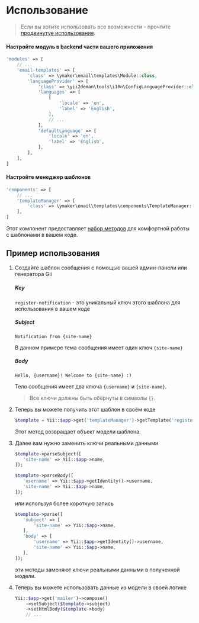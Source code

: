 Использование
=============
> Если вы хотите использовать все возможности - прочтите [продвинутуе использование](advanced-usage.md).

#### Настройте модуль в backend части вашего приложения

```php
'modules' => [
    // ...
    'email-templates' => [
        'class' => \ymaker\email\templates\Module::class,
        'languageProvider' => [
            'class' => \yii2deman\tools\i18n\ConfigLanguageProvider::class,
            'languages' => [
                [
                    'locale' => 'en',
                    'label' => 'English',
                ],
                // ...
            ],
            'defaultLanguage' => [
                'locale' => 'en',
                'label' => 'English',
            ],
        ],
    ],
]
```

#### Настройте менеджер шаблонов

```php
'components' => [
    // ...
    'templateManager' => [
        'class' => \ymaker\email\templates\components\TemplateManager::class,
    ],
]
```
Этот компонент предоставляет [набор методов](advanced-usage.md#Методы-менеджера-шаблонов) для комфортной работы с шаблонами в вашем коде.

Пример использования
--------------------

1. Создайте шаблон сообщения с помощью вашей админ-панели или генератора Gii

    ##### Key
    
    `register-notification` - это уникальный ключ этого шаблона для использования в вашем коде

    ##### Subject
    
    `Notification from {site-name}`
    
    В данном примере тема сообщения имеет один ключ `{site-name}`
    
    ##### Body
    
    `Hello, {username}! Welcome to {site-name} :)`
    
    Тело сообщения имеет два ключа `{username}` и `{site-name}`.
    
    > Все ключи должны быть обёрнуты в символы `{}`.
    
2. Теперь вы можете получить этот шаблон в своём коде

    ```php
    $template = Yii::$app->get('templateManager')->getTemplate('register-notification');
    ```
    
    Этот метод возвращает объект модели шаблона.
    
3. Далее вам нужно заменить ключи реальными данными

    ```php
    $template->parseSubject([
       'site-name' => Yii::$app->name,
    ]);
 
    $template->parseBody([
       'username' => Yii::$app->getIdentity()->username,
       'site-name' => Yii::$app->name,
    ]);
    ```
    
    или используя более короткую запись
    
    ```php
    $template->parse([
       'subject' => [
           'site-name' => Yii::$app->name,
       ],
       'body' => [
           'username' => Yii::$app->getIdentity()->username,
           'site-name' => Yii::$app->name,
       ],
    ]);
    ```
    
    эти методы заменяют ключи реальными данными в полученной модели.
    
4. Теперь вы можете использовать данные из модели в своей логике

    ```php
    Yii::$app->get('mailer')->compose()
        ->setSubject($template->subject)
        ->setHtmlBody($template->body)
        // ...
    ```